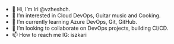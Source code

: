 - 👋 Hi, I’m Iri @vzheshch.
- 👀 I’m interested in Cloud DevOps, Guitar music and Cooking.
- 🌱 I’m currently learning Azure DevOps, Git, GitHub.
- 💞️ I’m looking to collaborate on DevOps projects, building CI/CD.
- 📫 How to reach me IG: iszkari

<!---
vzheshch/vzheshch is a ✨ special ✨ repository because its `README.md` (this file) appears on your GitHub profile.
You can click the Preview link to take a look at your changes.
--->
